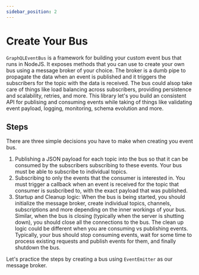 ```yaml
---
sidebar_position: 2
---
```


# Create Your Bus

`GraphQLEventBus` is a framework for building your custom event bus that runs in NodeJS. It exposes methods that you can use to create your own bus using a message broker of your choice. The broker is a dumb pipe to propagate the data when an event is published and it triggers the subscribers for the topic with the data is received. The bus could alsop take care of things like load balancing across subscribers, providing persistence and scalability, retries, and more. This library let's you build an consistent API for publising and consuming events while taking of things like validating event payload, logging, monitoring, schema evolution and more.

## Steps

There are three simple decisions you have to make when creating you event bus.

1. Publishing a JSON payload for each topic into the bus so that it can be consumed by the subscribers subscribing to these events. Your bus must be able to subscribe to individual topics.
2. Subscribing to only the events that the consumer is interested in. You must trigger a callback when an event is received for the topic that consumer is susbcribed to, with the exact payload that was published.
3. Startup and Cleanup logic: When the bus is being started, you should initialize the message broker, create individual topics, channels, subscriptions and more depending on the inner workings of your bus. Similar, when the bus is closing (typically when the server is shutting down), you should close all the connections to the bus. The clean up logic could be different when you are consuming vs publishing events. Typically, your bus should stop consuming events, wait for some time to process existing requests and publish events for them, and finally shutdown the bus.

Let's practice the steps by creating a bus using `EventEmitter` as our message broker.
